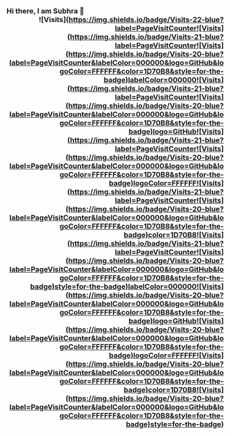 ### Hi there, I am Subhra 👋 <div align="right">![Visits](https://img.shields.io/badge/Visits-22-blue?label=PageVisitCounter![Visits](https://img.shields.io/badge/Visits-21-blue?label=PageVisitCounter![Visits](https://img.shields.io/badge/Visits-20-blue?label=PageVisitCounter&labelColor=000000&logo=GitHub&logoColor=FFFFFF&color=1D70B8&style=for-the-badge)labelColor=000000![Visits](https://img.shields.io/badge/Visits-21-blue?label=PageVisitCounter![Visits](https://img.shields.io/badge/Visits-20-blue?label=PageVisitCounter&labelColor=000000&logo=GitHub&logoColor=FFFFFF&color=1D70B8&style=for-the-badge)logo=GitHub![Visits](https://img.shields.io/badge/Visits-21-blue?label=PageVisitCounter![Visits](https://img.shields.io/badge/Visits-20-blue?label=PageVisitCounter&labelColor=000000&logo=GitHub&logoColor=FFFFFF&color=1D70B8&style=for-the-badge)logoColor=FFFFFF![Visits](https://img.shields.io/badge/Visits-21-blue?label=PageVisitCounter![Visits](https://img.shields.io/badge/Visits-20-blue?label=PageVisitCounter&labelColor=000000&logo=GitHub&logoColor=FFFFFF&color=1D70B8&style=for-the-badge)color=1D70B8![Visits](https://img.shields.io/badge/Visits-21-blue?label=PageVisitCounter![Visits](https://img.shields.io/badge/Visits-20-blue?label=PageVisitCounter&labelColor=000000&logo=GitHub&logoColor=FFFFFF&color=1D70B8&style=for-the-badge)style=for-the-badge)labelColor=000000![Visits](https://img.shields.io/badge/Visits-20-blue?label=PageVisitCounter&labelColor=000000&logo=GitHub&logoColor=FFFFFF&color=1D70B8&style=for-the-badge)logo=GitHub![Visits](https://img.shields.io/badge/Visits-20-blue?label=PageVisitCounter&labelColor=000000&logo=GitHub&logoColor=FFFFFF&color=1D70B8&style=for-the-badge)logoColor=FFFFFF![Visits](https://img.shields.io/badge/Visits-20-blue?label=PageVisitCounter&labelColor=000000&logo=GitHub&logoColor=FFFFFF&color=1D70B8&style=for-the-badge)color=1D70B8![Visits](https://img.shields.io/badge/Visits-20-blue?label=PageVisitCounter&labelColor=000000&logo=GitHub&logoColor=FFFFFF&color=1D70B8&style=for-the-badge)style=for-the-badge)</div>





<!--https://github.com/Armanx200/visitor-badge
**SubhraSMukherjee/SubhraSMukherjee** is a ✨ _special_ ✨ repository because its `README.md` (this file) appears on your GitHub profile.

Here are some ideas to get you started:

- 🔭 I’m currently working on ...
- 🌱 I’m currently learning ...
- 👯 I’m looking to collaborate on ...
- 🤔 I’m looking for help with ...
- 💬 Ask me about ...
- 📫 How to reach me: ...
- 😄 Pronouns: ...
- ⚡ Fun fact: ...
-->
